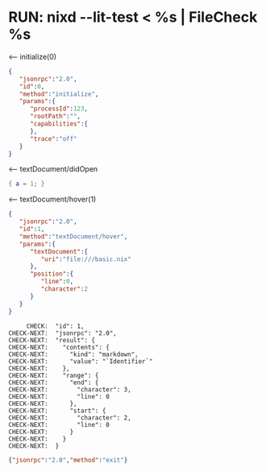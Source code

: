 # RUN: nixd --lit-test < %s | FileCheck %s

<-- initialize(0)

```json
{
   "jsonrpc":"2.0",
   "id":0,
   "method":"initialize",
   "params":{
      "processId":123,
      "rootPath":"",
      "capabilities":{
      },
      "trace":"off"
   }
}
```


<-- textDocument/didOpen

```nix file:///basic.nix
{ a = 1; }
```

<-- textDocument/hover(1)


```json
{
   "jsonrpc":"2.0",
   "id":1,
   "method":"textDocument/hover",
   "params":{
      "textDocument":{
         "uri":"file:///basic.nix"
      },
      "position":{
         "line":0,
         "character":2
      }
   }
}
```

```
     CHECK:  "id": 1,
CHECK-NEXT:  "jsonrpc": "2.0",
CHECK-NEXT:  "result": {
CHECK-NEXT:    "contents": {
CHECK-NEXT:      "kind": "markdown",
CHECK-NEXT:      "value": "`Identifier`"
CHECK-NEXT:    },
CHECK-NEXT:    "range": {
CHECK-NEXT:      "end": {
CHECK-NEXT:        "character": 3,
CHECK-NEXT:        "line": 0
CHECK-NEXT:      },
CHECK-NEXT:      "start": {
CHECK-NEXT:        "character": 2,
CHECK-NEXT:        "line": 0
CHECK-NEXT:      }
CHECK-NEXT:    }
CHECK-NEXT:  }
```

```json
{"jsonrpc":"2.0","method":"exit"}
```
